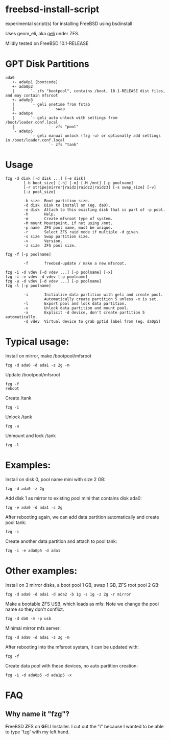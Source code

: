 freebsd-install-script
=========================

experimental script(s) for installing FreeBSD using bsdinstall

Uses geom_eli, aka [geli](http://www.freebsd.org/cgi/man.cgi?geli%288%29) under ZFS.

Mildly tested on FreeBSD 10.1-RELEASE

# GPT Disk Partitions
```
ada0
   +- ada0p1 (bootcode)
   +- ada0p2
   |       `- zfs "bootpool", contains /boot, 10.1-RELEASE dist files, and may contain mfsroot
   +- ada0p3
   |       `- geli onetime from fstab
   |               `- swap
   +- ada0p4
   |       `- geli auto unlock with settings from /boot/loader.conf.local
   |               `- zfs "pool"
   `- ada0p5
           `- geli manual unlock (fzg -u) or optionally add settings in /boot/loader.conf.local
                   `- zfs "tank"
```

# Usage

```
fzg -d disk [-d disk ...] [-e disk]
        [-b boot_size] [-h] [-m] [-M /mnt] [-p poolname]
        [-r stripe|mirror|raidz|raidz2|raidz3] [-s swap_size] [-v]
        [-z pool_size]

        -b size  Boot partition size.
        -d disk  Disk to install on (eg. da0).
        -e disk  Attach to this existing disk that is part of -p pool.
        -h       Help.
        -m       Create mfsroot type of system.
        -M mount Mountpoint, if not using /mnt.
        -p name  ZFS pool name, must be unique.
        -r       Select ZFS raid mode if multiple -d given.
        -s size  Swap partition size.
        -v       Version.
        -z size  ZFS pool size.

fzg -f [-p poolname]

        -f       freebsd-update / make a new mfsroot.

fzg -i -d vdev [-d vdev ...] [-p poolname] [-x]
fzg -i -e vdev -d vdev [-p poolname]
fzg -u -d vdev [-d vdev ...] [-p poolname]
fzg -l [-p poolname]

        -i       Initialize data partition with geli and create pool.
                 Automatically create partition 5 unless -x is set.
        -l       Export pool and lock data partition.
        -u       Unlock data partition and mount pool.
        -x       Explicit -d device, don't create partition 5 automatically.
        -d vdev  Virtual device to grab gptid label from (eg. da0p5)

```

# Typical usage:

Install on mirror, make /bootpool/mfsroot
```
fzg -d ada0 -d ada1 -z 2g -m
```

Update /bootpool/mfsroot
```
fzg -f
reboot
```

Create /tank
```
fzg -i
```

Unlock /tank
```
fzg -u
```

Unmount and lock /tank
```
fzg -l
```

# Examples:

Install on disk 0, pool name mini with size 2 GB:
```
fzg -d ada0 -z 2g
```

Add disk 1 as mirror to existing pool mini that contains disk ada0:
```
fzg -e ada0 -d ada1 -z 2g
```

After rebooting again, we can add data partition automatically and create pool tank:
```
fzg -i
```

Create another data partition and attach to pool tank:
```
fzg -i -e ada0p5 -d ada1
```

# Other examples:

Install on 3 mirror disks, a boot pool 1 GB, swap 1 GB, ZFS root pool 2 GB:
```
fzg -d ada0 -d ada1 -d ada2 -b 1g -s 1g -z 2g -r mirror
```

Make a bootable ZFS USB, which loads as mfs:
Note we change the pool name so they don't conflict.
```
fzg -d da0 -m -p usb
```

Minimal mirror mfs server:
```
fzg -d ada0 -d ada1 -z 2g -m
```

After rebooting into the mfsroot system, it can be updated with:
```
fzg -f
```

Create data pool with these devices, no auto partition creation:
```
fzg -i -d ada0p5 -d ada1p5 -x
```

# FAQ

## Why name it "fzg"?
**F**reeBSD **Z**FS on **G**ELI Installer. I cut out the "i" because I wanted to be able to type 'fzg' with my left hand.
```
